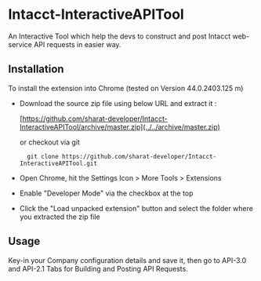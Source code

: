 # Intacct-InteractiveAPITool
An Interactive Tool which help the devs to construct and post Intacct web-service API requests in easier way.

Installation
------------

To install the extension into Chrome (tested on Version 44.0.2403.125 m)

* Download the source zip file using below URL and extract it :

    [https://github.com/sharat-developer/Intacct-InteractiveAPITool/archive/master.zip](../../archive/master.zip)
    
    or checkout via git
    
        git clone https://github.com/sharat-developer/Intacct-InteractiveAPITool.git
        
* Open Chrome, hit the  Settings Icon > More Tools > Extensions
* Enable "Developer Mode" via the checkbox at the top
* Click the "Load unpacked extension" button and select the folder where you extracted the zip file

Usage
------------

Key-in your Company configuration details and save it, then go to API-3.0 and API-2.1 Tabs for Building and Posting API Requests.
